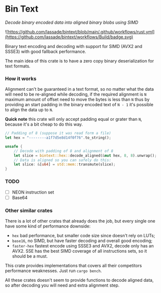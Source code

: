 Bin Text
=========

*Decode binary encoded data into aligned binary blobs using SIMD*

![https://github.com/lassade/bintext/blob/main/.github/workflows/rust.yml](https://github.com/lassade/bintext/workflows/Build/badge.svg)

Binary text encoding and decoding with support for SIMD (AVX2 and
SSSE3) with good fallback performance.

The main idea of this crate is to have a zero copy binary deserialization
for text formats.

### How it works

Alignment can't be guaranteed in a text format, so no matter what the data will need
to be re-aligned while decoding, if the required alignment is `N` maximum amount
of offset need to move the bytes is less than `N` thus by providing an start padding
in the binary encoded text of `N - 1` it's possible to align the data up to `N`.

**Quick note** this crate will only accept padding equal or grater than `N`, because
it's a bit cheap to do this way.

```rust
// Padding of 8 (suppose it was read form a file)
let hex = "--------a1f7d5e8d14f0f76".to_string();

unsafe {
    // Decode with padding of 8 and alignment of 8
    let slice = bintext::hex::decode_aligned(&mut hex, 8, 8).unwrap();
    // Data is aligned so you can safely do this:
    let slice: &[u64] = std::mem::transmute(slice);
}
```

### TODO

- [ ] NEON instruction set
- [ ] Base64

### Other similar crates

There is a lot of other crates that already does the job, but every single one
have some kind of performance downside:

* `hex` bad performance, but smaller code size since doesn't rely on LUTs;
* `base16`, no SIMD, but have faster decoding and overall good encoding;
* `faster-hex` fastest encode using SSSE3 and AVX2, decode only has an AVX2.
SSE has the best SIMD coverage of all instructions sets, so it should be a must.

This crate provides implementations that covers all their competitors
performance weaknesses. Just run `cargo bench`.

All these crates doesn't seem to provide functions to decode aligned data,
so after decoding you will need and extra alignment step.
